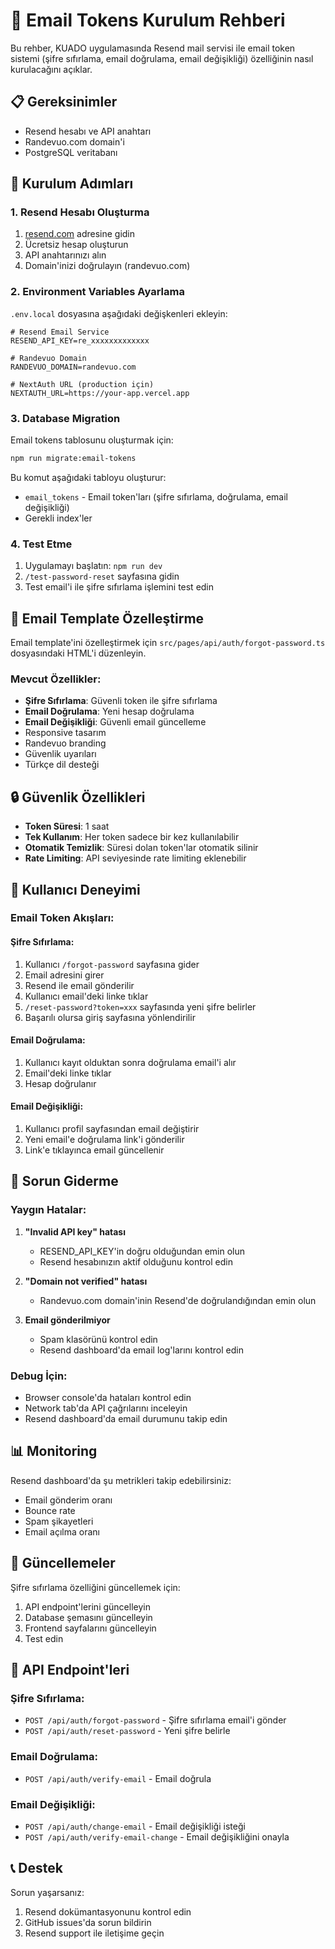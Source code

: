 # 🔐 Email Tokens Kurulum Rehberi

Bu rehber, KUADO uygulamasında Resend mail servisi ile email token sistemi (şifre sıfırlama, email doğrulama, email değişikliği) özelliğinin nasıl kurulacağını açıklar.

## 📋 Gereksinimler

- Resend hesabı ve API anahtarı
- Randevuo.com domain'i
- PostgreSQL veritabanı

## 🚀 Kurulum Adımları

### 1. Resend Hesabı Oluşturma

1. [resend.com](https://resend.com) adresine gidin
2. Ücretsiz hesap oluşturun
3. API anahtarınızı alın
4. Domain'inizi doğrulayın (randevuo.com)

### 2. Environment Variables Ayarlama

`.env.local` dosyasına aşağıdaki değişkenleri ekleyin:

```env
# Resend Email Service
RESEND_API_KEY=re_xxxxxxxxxxxxx

# Randevuo Domain
RANDEVUO_DOMAIN=randevuo.com

# NextAuth URL (production için)
NEXTAUTH_URL=https://your-app.vercel.app
```

### 3. Database Migration

Email tokens tablosunu oluşturmak için:

```bash
npm run migrate:email-tokens
```

Bu komut aşağıdaki tabloyu oluşturur:
- `email_tokens` - Email token'ları (şifre sıfırlama, doğrulama, email değişikliği)
- Gerekli index'ler

### 4. Test Etme

1. Uygulamayı başlatın: `npm run dev`
2. `/test-password-reset` sayfasına gidin
3. Test email'i ile şifre sıfırlama işlemini test edin

## 📧 Email Template Özelleştirme

Email template'ini özelleştirmek için `src/pages/api/auth/forgot-password.ts` dosyasındaki HTML'i düzenleyin.

### Mevcut Özellikler:
- **Şifre Sıfırlama**: Güvenli token ile şifre sıfırlama
- **Email Doğrulama**: Yeni hesap doğrulama
- **Email Değişikliği**: Güvenli email güncelleme
- Responsive tasarım
- Randevuo branding
- Güvenlik uyarıları
- Türkçe dil desteği

## 🔒 Güvenlik Özellikleri

- **Token Süresi**: 1 saat
- **Tek Kullanım**: Her token sadece bir kez kullanılabilir
- **Otomatik Temizlik**: Süresi dolan token'lar otomatik silinir
- **Rate Limiting**: API seviyesinde rate limiting eklenebilir

## 📱 Kullanıcı Deneyimi

### Email Token Akışları:

#### Şifre Sıfırlama:
1. Kullanıcı `/forgot-password` sayfasına gider
2. Email adresini girer
3. Resend ile email gönderilir
4. Kullanıcı email'deki linke tıklar
5. `/reset-password?token=xxx` sayfasında yeni şifre belirler
6. Başarılı olursa giriş sayfasına yönlendirilir

#### Email Doğrulama:
1. Kullanıcı kayıt olduktan sonra doğrulama email'i alır
2. Email'deki linke tıklar
3. Hesap doğrulanır

#### Email Değişikliği:
1. Kullanıcı profil sayfasından email değiştirir
2. Yeni email'e doğrulama link'i gönderilir
3. Link'e tıklayınca email güncellenir

## 🐛 Sorun Giderme

### Yaygın Hatalar:

1. **"Invalid API key" hatası**
   - RESEND_API_KEY'in doğru olduğundan emin olun
   - Resend hesabınızın aktif olduğunu kontrol edin

2. **"Domain not verified" hatası**
   - Randevuo.com domain'inin Resend'de doğrulandığından emin olun

3. **Email gönderilmiyor**
   - Spam klasörünü kontrol edin
   - Resend dashboard'da email log'larını kontrol edin

### Debug İçin:
- Browser console'da hataları kontrol edin
- Network tab'da API çağrılarını inceleyin
- Resend dashboard'da email durumunu takip edin

## 📊 Monitoring

Resend dashboard'da şu metrikleri takip edebilirsiniz:
- Email gönderim oranı
- Bounce rate
- Spam şikayetleri
- Email açılma oranı

## 🔄 Güncellemeler

Şifre sıfırlama özelliğini güncellemek için:
1. API endpoint'lerini güncelleyin
2. Database şemasını güncelleyin
3. Frontend sayfalarını güncelleyin
4. Test edin

## 🔌 API Endpoint'leri

### Şifre Sıfırlama:
- `POST /api/auth/forgot-password` - Şifre sıfırlama email'i gönder
- `POST /api/auth/reset-password` - Yeni şifre belirle

### Email Doğrulama:
- `POST /api/auth/verify-email` - Email doğrula

### Email Değişikliği:
- `POST /api/auth/change-email` - Email değişikliği isteği
- `POST /api/auth/verify-email-change` - Email değişikliğini onayla

## 📞 Destek

Sorun yaşarsanız:
1. Resend dokümantasyonunu kontrol edin
2. GitHub issues'da sorun bildirin
3. Resend support ile iletişime geçin
